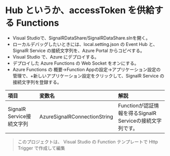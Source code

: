 # Hub というか、accessToken を供給する Functions

* Visual Studioで、SignalRDataShare/SignalRDataShare.slnを開く。
* ローカルデバッグしたいときには、local.setting.json の Event Hub と、 SignalR Service の接続文字列を、Azure Portal からコピペする。
* Visual Studio で、Azure にデプロイする。
* デプロイした Azure Functions の Web Socket をオンにする。
* Azure Functions の 概要→Function Appの設定→アプリケーション設定の管理で、+新しいアプリケーション設定をクリックして、SignalR Service の接続文字列を登録する。

|項目|変数名|解説|
|:--|:--|:--|
|SignalR Service接続文字列|AzureSignalRConnectionString|Functionが認証情報を得るSignalR Serviceの接続文字列です。|

> このプロジェクトは、 Visual Studio の Function テンプレートで Http Trigger で作成して編集 
